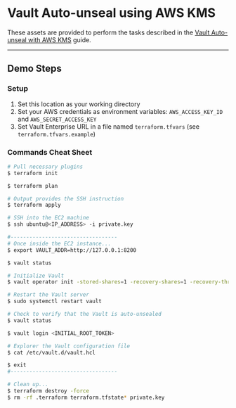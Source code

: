 # Vault Auto-unseal using AWS KMS

These assets are provided to perform the tasks described in the [Vault Auto-unseal with AWS KMS](https://learn.hashicorp.com/vault/operations/ops-autounseal-aws-kms) guide.

---

## Demo Steps

### Setup

1. Set this location as your working directory
1. Set your AWS credentials as environment variables: `AWS_ACCESS_KEY_ID` and `AWS_SECRET_ACCESS_KEY`
1. Set Vault Enterprise URL in a file named `terraform.tfvars` (see `terraform.tfvars.example`)

### Commands Cheat Sheet

```bash
# Pull necessary plugins
$ terraform init

$ terraform plan

# Output provides the SSH instruction
$ terraform apply

# SSH into the EC2 machine
$ ssh ubuntu@<IP_ADDRESS> -i private.key

#----------------------------------
# Once inside the EC2 instance...
$ export VAULT_ADDR=http://127.0.0.1:8200

$ vault status

# Initialize Vault
$ vault operator init -stored-shares=1 -recovery-shares=1 -recovery-threshold=1 -key-shares=1 -key-threshold=1

# Restart the Vault server
$ sudo systemctl restart vault

# Check to verify that the Vault is auto-unsealed
$ vault status

$ vault login <INITIAL_ROOT_TOKEN>

# Explorer the Vault configuration file
$ cat /etc/vault.d/vault.hcl

$ exit
#----------------------------------

# Clean up...
$ terraform destroy -force
$ rm -rf .terraform terraform.tfstate* private.key
```
